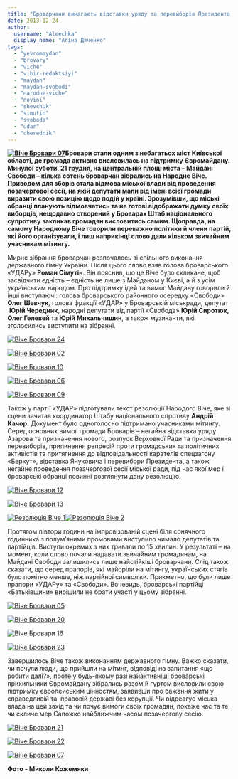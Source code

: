 ```yaml
---
title: "Броварчани вимагають відставки уряду та перевиборів Президента і парламенту"
date: 2013-12-24
author: 
  username: "Aleechka"
  display_name: "Аліна Дяченко"
tags: 
  - "yevromaydan"
  - "brovary"
  - "viche"
  - "vibir-redaktsiyi"
  - "maydan"
  - "maydan-svobodi"
  - "narodne-viche"
  - "novini"
  - "shevchuk"
  - "simutin"
  - "svoboda"
  - "udar"
  - "cherednik"
---
```


**[![Віче Бровари 07](https://mpz.brovary.org/wp-content/uploads/2013/12/Viche-Brovari-07.jpg)](https://mpz.brovary.org/wp-content/uploads/2013/12/Viche-Brovari-07.jpg)Бровари стали одним з небагатьох міст Київської області, де громада активно висловилась на підтримку Євромайдану. Минулої суботи, 21 грудня, на центральній площі міста – Майдані Свободи – кілька сотень броварчан зібрались на Народне Віче. Приводом для зборів стала відмова міської влади від проведення позачергової сесії, на якій депутати мали від імені всієї громади виразити свою позицію щодо подій у країні. Зрозумівши, що міські обранці планують відмовчатись та не готові відображати думку своїх виборців, нещодавно створений у Броварах Штаб національного супротиву закликав громадян висловитись самим. Щоправда, на самому Народному Віче говорили переважно політики й члени партій, які його організували, і лиш наприкінці слово дали кільком звичайним учасникам мітингу.**

Мирне зібрання броварчан розпочалось зі спільного виконання державного гімну України. Після цього слово взяв голова броварського «УДАРу» **Роман Сімутін**. Він пояснив, що це Віче було скликане, щоб засвідчити єдність – єдність не лише з Майданом у Києві, а й з усім українським народом. Про підтримку ідей та вимог Майдану говорили й інші виступаючі: голова броварського районного осередку «Свободи» **Олег Шевчук**, голова фракції «УДАР» у Броварській міськради, депутат  **Юрій Чередник**, народні депутати від партії «Свобода» **Юрій Сиротюк, Олег Гелевей** та **Юрій Михальчишин**, а також музиканти, які зголосились виступити на зібранні.

[![Віче Бровари 24](https://mpz.brovary.org/wp-content/uploads/2013/12/Viche-Brovari-24.jpg)](https://mpz.brovary.org/wp-content/uploads/2013/12/Viche-Brovari-24.jpg)

[![Віче Бровари 02](https://mpz.brovary.org/wp-content/uploads/2013/12/Viche-Brovari-02.jpg)](https://mpz.brovary.org/wp-content/uploads/2013/12/Viche-Brovari-02.jpg)

[![Віче Бровари 10](https://mpz.brovary.org/wp-content/uploads/2013/12/Viche-Brovari-10.jpg)](https://mpz.brovary.org/wp-content/uploads/2013/12/Viche-Brovari-10.jpg)

[![Віче Бровари 06](https://mpz.brovary.org/wp-content/uploads/2013/12/Viche-Brovari-06.jpg)](https://mpz.brovary.org/wp-content/uploads/2013/12/Viche-Brovari-06.jpg)

[![Віче Бровари 09](https://mpz.brovary.org/wp-content/uploads/2013/12/Viche-Brovari-09.jpg)](https://mpz.brovary.org/wp-content/uploads/2013/12/Viche-Brovari-09.jpg)

Також у партії «УДАР» підготували текст резолюції Народого Віче, яке зі сцени зачитав координатор Штабу національного спротиву **Андрій Качор.** Документ було одноголосно підтримано учасниками мітингу. Серед основних вимог громади Броварів – негайна відставка уряду Азарова та призначення нового, розпуск Верховної Ради та призначення перевиборів, припинення репресій проти громадських та політичних активістів та притягнення до відповідальності карателів спецзагону «Беркут», відставка Януковича і перевибори Президента, а також негайне проведення позачергової сесії міської ради, під час якої мер і броварські обранці повинні розглянути дану резолюцію.

[![Віче Бровари 12](https://mpz.brovary.org/wp-content/uploads/2013/12/Viche-Brovari-12.jpg)](https://mpz.brovary.org/wp-content/uploads/2013/12/Viche-Brovari-12.jpg)

[![Віче Бровари 13](https://mpz.brovary.org/wp-content/uploads/2013/12/Viche-Brovari-13.jpg)](https://mpz.brovary.org/wp-content/uploads/2013/12/Viche-Brovari-13.jpg)

[![Резолюція Віче 1](https://mpz.brovary.org/wp-content/uploads/2013/12/Rezolyutsiya-Viche-1.jpg)](https://mpz.brovary.org/wp-content/uploads/2013/12/Rezolyutsiya-Viche-1.jpg)[![Резолюція Віче 2](https://mpz.brovary.org/wp-content/uploads/2013/12/Rezolyutsiya-Viche-2.jpg)](https://mpz.brovary.org/wp-content/uploads/2013/12/Rezolyutsiya-Viche-2.jpg)

Протягом півтори години на імпровізованій сцені біля сонячного годинника з полум’яними промовами виступило чимало депутатів та партійців. Виступи окремих з них тривали по 15 хвилин. У результаті – на момент, коли слово почали надавати звичайним громадянам, на Майдані Свободи залишились лише найстійкіші броварчани. Слід також сказати, що серед прапорів, які майоріли на мітингу, українських стягів було помітно менше, ніж партійної символіки. Прикметно, що були лише прапори «УДАРу» та «Свободи». Вочевидь, броварські партійці «Батьківщини» вирішили не брати участі у цьому зібранні.

[![Віче Бровари 05](https://mpz.brovary.org/wp-content/uploads/2013/12/Viche-Brovari-05.jpg)](https://mpz.brovary.org/wp-content/uploads/2013/12/Viche-Brovari-05.jpg)

[![Віче Бровари 20](https://mpz.brovary.org/wp-content/uploads/2013/12/Viche-Brovari-20.jpg)](https://mpz.brovary.org/wp-content/uploads/2013/12/Viche-Brovari-20.jpg)

![Віче Бровари 16](https://mpz.brovary.org/wp-content/uploads/2013/12/Viche-Brovari-16.jpg)

[![Віче Бровари 23](https://mpz.brovary.org/wp-content/uploads/2013/12/Viche-Brovari-23.jpg)](https://mpz.brovary.org/wp-content/uploads/2013/12/Viche-Brovari-23.jpg)

Завершилось Віче також виконанням державного гімну. Важко сказати, чи почули люди, що прийшли на мітинг, відповіді на запитання «що робити далі?», проте у будь-якому разі найактивніші броварські прихильники Євромайдану зібрались разом й гуртом висловили свою підтримку європейським цінностям, заявивши про бажання жити у справедливій та  правовій державі без корупції. Чи відреагує міська влада на цей захід та чи почує вимоги своїх громадян, покаже час та те, чи скличе мер Сапожко найближчим часом позачергову сесію.

[![Віче Бровари 21](https://mpz.brovary.org/wp-content/uploads/2013/12/Viche-Brovari-21.jpg)](https://mpz.brovary.org/wp-content/uploads/2013/12/Viche-Brovari-21.jpg)

[![Віче Бровари 22](https://mpz.brovary.org/wp-content/uploads/2013/12/Viche-Brovari-22.jpg)](https://mpz.brovary.org/wp-content/uploads/2013/12/Viche-Brovari-22.jpg)

[![Віче Бровари 07](https://mpz.brovary.org/wp-content/uploads/2013/12/Viche-Brovari-07.jpg)](https://mpz.brovary.org/wp-content/uploads/2013/12/Viche-Brovari-07.jpg)

**Фото - Миколи Кожемяки**
